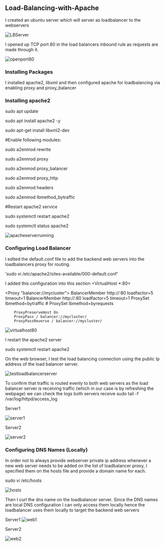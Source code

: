 ## Load-Balancing-with-Apache

I created an ubuntu server which will server as loadbalancer to the webservers

![LBServer](https://github.com/Oolabanji/test_/assets/136812420/9ee2b41c-70c6-4de2-9dc2-7bb98752b008)


I opened up TCP port 80 in the load balancers inbound rule as requests are made through it.

![openport80](https://github.com/Oolabanji/test_/assets/136812420/cfc664bf-4c7e-4b37-aa68-16d34a018bd1)

### Installing Packages
I installed apache2, libxml and then configured apache for loadbalancing via enabling proxy and proxy_balancer

### Installing apache2

sudo apt update

sudo apt install apache2 -y

sudo apt-get install libxml2-dev

#Enable following modules:

sudo a2enmod rewrite

sudo a2enmod proxy

sudo a2enmod proxy_balancer

sudo a2enmod proxy_http

sudo a2enmod headers

sudo a2enmod lbmethod_bytraffic

#Restart apache2 service

sudo systemctl restart apache2

sudo systemctl status apache2

![apacheserverrunning](https://github.com/Oolabanji/test_/assets/136812420/d0df8a4a-f799-4e6a-9a6b-354b9def884d)


### Configuring Load Balancer

I edited the default.conf file to add the backend web servers into the loadbalancers proxy for routing.

'sudo vi /etc/apache2/sites-available/000-default.conf'

I added this configuration into this section <VirtualHost *:80>  </VirtualHost>

<Proxy "balancer://mycluster">
               BalancerMember http://<WebServer1-Private-IP-Address>:80 loadfactor=5 timeout=1
               BalancerMember http://<WebServer2-Private-IP-Address>:80 loadfactor=5 timeout=1
               ProxySet lbmethod=bytraffic
               # ProxySet lbmethod=byrequests
        </Proxy>

        ProxyPreserveHost On
        ProxyPass / balancer://mycluster/
        ProxyPassReverse / balancer://mycluster/


![virtualhost80](https://github.com/Oolabanji/test_/assets/136812420/46850040-efa2-49ee-abc1-8397cf70508c)

I restart the apache2 server 

sudo systemctl restart apache2

On the web browser, I test the load balancing connection using the public Ip address of the load balancer server.


![testloadbalancerserver](https://github.com/Oolabanji/test_/assets/136812420/0fe14bcd-d983-47e2-bca7-aa7c8d95076d)


To confirm that traffic is routed evenly to both web servers as the load balancer server is receiving traffic (which in our case is by refreshing the webpage) we can check the logs both servers receive sudo tail -f /var/log/httpd/access_log

Server1

![server1](https://github.com/Oolabanji/test_/assets/136812420/2868a898-d6db-4490-b548-296fc0cdf324)

Server2

![server2](https://github.com/Oolabanji/test_/assets/136812420/9b09355b-3a3a-415f-b3ce-a9bf4cc67514)


### Configuring DNS Names (Locally)

In order not to always provide webserver private ip address whenever a new web server needs to be added on the list of loadbalancer proxy, I specified them on the hosts file and provide a domain name for each.

sudo vi /etc/hosts

![hosts](https://github.com/Oolabanji/test_/assets/136812420/239b730a-a65c-44fb-bdfc-b54352992cc1)

Then I  curl the dns name on the loadbalancer server. Since the DNS names are local DNS configuration I can only access them locally hence the loadbalancer uses them locally to target the backend web servers

Server1
![web1](https://github.com/Oolabanji/test_/assets/136812420/50894d90-5d8b-4c7b-abe9-49dea675fb22)

Server2


![web2](https://github.com/Oolabanji/test_/assets/136812420/9ec994e0-c7d7-4865-b476-ccbfb273c4cf)
